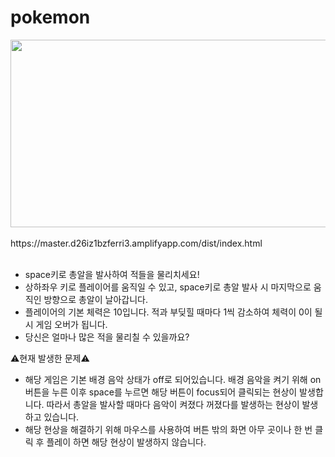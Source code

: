 # pokemon
<img src="https://github.com/ReadMyMemory/gptStudyClassTestRepo/assets/122192096/38f273c0-d2f7-4690-b726-7a9e29da4e6f" width="600" height="300">
<br><br>
https://master.d26iz1bzferri3.amplifyapp.com/dist/index.html
<br><br>

- space키로 총알을 발사하여 적들을 물리치세요! <br>
- 상하좌우 키로 플레이어를 움직일 수 있고, space키로 총알 발사 시 마지막으로 움직인 방향으로 총알이 날아갑니다. <br> 
- 플레이어의 기본 체력은 10입니다. 적과 부딪힐 때마다 1씩 감소하여 체력이 0이 될 시 게임 오버가 됩니다.  <br>
- 당신은 얼마나 많은 적을 물리칠 수 있을까요? <br>


⚠현재 발생한 문제⚠ 
- 해당 게임은 기본 배경 음악 상태가 off로 되어있습니다. 배경 음악을 켜기 위해 on 버튼을 누른 이후 space를 누르면 해당 버튼이 focus되어 클릭되는 현상이 발생합니다. 따라서 총알을 발사할 때마다 음악이 켜졌다 꺼졌다를 발생하는 현상이 발생하고 있습니다.
- 해당 현상을 해결하기 위해 마우스를 사용하여 버튼 밖의 화면 아무 곳이나 한 번 클릭 후 플레이 하면 해당 현상이 발생하지 않습니다. 

